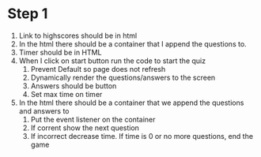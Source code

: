 # Step 1
1. Link to highscores should be in html
1. In the html there should be a container that I append the questions to.
1. Timer should be in HTML
1. When I click on start button run the code to start the quiz
    1. Prevent Default so page does not refresh
    1. Dynamically render the questions/answers to the screen
    1. Answers should be button
    1. Set max time on timer
1. In the html there should be a container that we append the questions and answers to
    1. Put the event listener on the container
    1. If corrent show the next question
    1. If incorrect decrease time. If time is 0 or no more questions, end the game